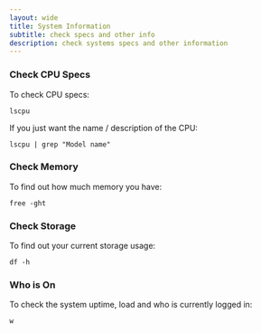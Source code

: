 ```yaml
---
layout: wide
title: System Information
subtitle: check specs and other info
description: check systems specs and other information
---
```


### Check CPU Specs

To  check CPU specs:

    lscpu

If you just want the name / description of the CPU:

    lscpu | grep "Model name"

### Check Memory

To find out how much memory you have:

    free -ght

### Check Storage

To find out your current storage usage:

    df -h

### Who is On

To check the system uptime, load and who is currently logged in:

    w

